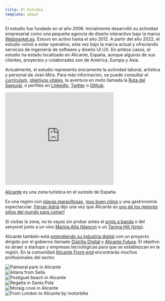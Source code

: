 ```yaml
---
title: El Estudio
template: about
---
```


<div>
  <div class="slide">
    <p>El estudio fue fundado en el año 2006. Inicialmente desarrolló su actividad empresarial como una pequeña agencia de diseño interactivo bajo la marca <a href="https://webmarket.es">Webmarket.es</a>. Estuvo en activo hasta el año 2012. A partir del año 2022, el estudio volvió a estar operativo, esta vez bajo la marca actual y ofreciendo servicios de ingeniería de software y diseño UI UX. En ambos casos, el estudio ha estado localizado en Alicante, España, aunque algunos de sus clientes, proyectos y colaborades son de América, Europa y Asia.</p>
    <p>Actualmente, el estudio representa únicamente la actividad laboral, artística y personal de Joan Mira. Para más información, se puede consultar el <a href="/es/cv">curriculum</a>, <a href="/es/goals">objetivos vitales</a>, la aventura en moto llamada la <a href="/samurai-route/">Ruta del Samurái</a>, o perfiles en <a href="http://linkedin.com/in/joanmira">LinkedIn</a>, <a href="https://twitter.com/gazpachu/">Twitter</a> o <a href="https://github.com/gazpachu">Github</a>.</p>
  </div>

  <div class="slide">
    <div class="pach map">
      <iframe
        src="https://www.google.com/maps/embed?pb=!1m10!1m8!1m3!1d3194907.7498850836!2d0.09776853793140954!3d38.58986836969722!3m2!1i1024!2i768!4f13.1!5e0!3m2!1sen!2ses!4v1547562508012"
        width="350"
        height="300"
        frameBorder="0"
        style="border: 0"
        allowFullscreen
      ></iframe>
    </div>
    <div>
      <p><a href="https://en.wikipedia.org/wiki/Alicante" target="_blank" rel="noreferrer noopener">Alicante</a> es una zona turística en el sureste de España.</p>
      <p>Es una región con <a href="https://www.alicanteturismo.com/discover-alicante/beaches/" rel="noreferrer noopener">playas maravillosas</a>, <a href="https://www.climasyviajes.com/clima/espa%C3%B1a/alicante" target="_blank" rel="noreferrer noopener">muy buen clima</a> y una gastronomía espectacular. <a href="https://en.wikipedia.org/wiki/Ferran_Adri%C3%A0">Ferran Adriá</a> dijo una vez que Alicante es <a href="https://www.diarioinformacion.com/cultura/2011/08/13/ferran-adria-inspira-alicante/1158013.html" rel="noreferrer noopener">uno de los mejores sitios del mundo para comer!</a></p>
      <p>Si visitas la zona, no te vayas sin probar antes el <a href="https://es.wikipedia.org/wiki/Arroz_a_banda" target="_blank" rel="noreferrer noopener">arròs a banda</a> o del senyoret junto a un vino <a href="https://www.bocopa.com/nuestros-vinos/blancos-en/marina-alta">Marina Alta (blanco)</a> o un <a href="https://bodegasvolver.com/nuestros-vinos/tarima-hill">Tarima Hill (tinto)</a>.</p>
      <p>Alicante también está <a href="https://alicantec.com/casos-exito/" target="_blank" rel="noreferrer noopener">extendiendo su industria digital</a> con un proyecto dirigido por el gobierno llamado <a href="https://distritodigitalcv.com/" target="_blank" rel="noreferrer noopener">Distrito Digital</a> y <a href="https://alicantefutura.org/" target="_blank" rel="noreferrer noopener">Alicante Futura</a>. El objetivo es atraer a startups y empresas tecnológicas para que se establezcan en la región. En la comunidad <a href="http://alicantefrontend.herokuapp.com/">Alicante Front-end</a> encontrarás muchos profesionales del sector.</p>
    </div>
  </div>
  <div class="slide gallery">
    <div title="Palmeral park in Alicante"><img src="/about/images/palmeral.jpg" alt="Palmeral park in Alicante" /></div>
    <div title="Aitana mountain from Sella"><img src="/about/images/aitana.jpg" alt="Aitana from Sella" /></div>
    <div title="Postiguet beach in Alicante"><img src="/about/images/postiguet.jpg" alt="Postiguet beach in Alicante" /></div>
    <div title="Regatta in Santa Pola"><img src="/about/images/remo.jpg" alt="Regatta in Santa Pola" /></div>
    <div title="Moraig cove in Alicante"><img src="/about/images/moraig.jpg" alt="Moraig cove in Alicante" /></div>
    <div title="From London to Alicante by motorbike"><img src="/about/images/paris.jpg" alt="From London to Alicante by motorbike" /></div>
  </div>
</div>